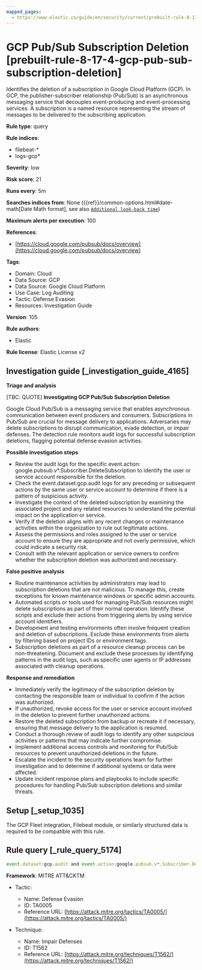 ```yaml
---
mapped_pages:
  - https://www.elastic.co/guide/en/security/current/prebuilt-rule-8-17-4-gcp-pub-sub-subscription-deletion.html
---
```


# GCP Pub/Sub Subscription Deletion [prebuilt-rule-8-17-4-gcp-pub-sub-subscription-deletion]

Identifies the deletion of a subscription in Google Cloud Platform (GCP). In GCP, the publisher-subscriber relationship (Pub/Sub) is an asynchronous messaging service that decouples event-producing and event-processing services. A subscription is a named resource representing the stream of messages to be delivered to the subscribing application.

**Rule type**: query

**Rule indices**:

* filebeat-*
* logs-gcp*

**Severity**: low

**Risk score**: 21

**Runs every**: 5m

**Searches indices from**: None ({{ref}}/common-options.html#date-math[Date Math format], see also [`Additional look-back time`](docs-content://solutions/security/detect-and-alert/create-detection-rule.md#rule-schedule))

**Maximum alerts per execution**: 100

**References**:

* [https://cloud.google.com/pubsub/docs/overview](https://cloud.google.com/pubsub/docs/overview)

**Tags**:

* Domain: Cloud
* Data Source: GCP
* Data Source: Google Cloud Platform
* Use Case: Log Auditing
* Tactic: Defense Evasion
* Resources: Investigation Guide

**Version**: 105

**Rule authors**:

* Elastic

**Rule license**: Elastic License v2

## Investigation guide [_investigation_guide_4165]

**Triage and analysis**

[TBC: QUOTE]
**Investigating GCP Pub/Sub Subscription Deletion**

Google Cloud Pub/Sub is a messaging service that enables asynchronous communication between event producers and consumers. Subscriptions in Pub/Sub are crucial for message delivery to applications. Adversaries may delete subscriptions to disrupt communication, evade detection, or impair defenses. The detection rule monitors audit logs for successful subscription deletions, flagging potential defense evasion activities.

**Possible investigation steps**

* Review the audit logs for the specific event.action: google.pubsub.v*.Subscriber.DeleteSubscription to identify the user or service account responsible for the deletion.
* Check the event.dataset:gcp.audit logs for any preceding or subsequent actions by the same user or service account to determine if there is a pattern of suspicious activity.
* Investigate the context of the deleted subscription by examining the associated project and any related resources to understand the potential impact on the application or service.
* Verify if the deletion aligns with any recent changes or maintenance activities within the organization to rule out legitimate actions.
* Assess the permissions and roles assigned to the user or service account to ensure they are appropriate and not overly permissive, which could indicate a security risk.
* Consult with the relevant application or service owners to confirm whether the subscription deletion was authorized and necessary.

**False positive analysis**

* Routine maintenance activities by administrators may lead to subscription deletions that are not malicious. To manage this, create exceptions for known maintenance windows or specific admin accounts.
* Automated scripts or tools used for managing Pub/Sub resources might delete subscriptions as part of their normal operation. Identify these scripts and exclude their actions from triggering alerts by using service account identifiers.
* Development and testing environments often involve frequent creation and deletion of subscriptions. Exclude these environments from alerts by filtering based on project IDs or environment tags.
* Subscription deletions as part of a resource cleanup process can be non-threatening. Document and exclude these processes by identifying patterns in the audit logs, such as specific user agents or IP addresses associated with cleanup operations.

**Response and remediation**

* Immediately verify the legitimacy of the subscription deletion by contacting the responsible team or individual to confirm if the action was authorized.
* If unauthorized, revoke access for the user or service account involved in the deletion to prevent further unauthorized actions.
* Restore the deleted subscription from backup or recreate it if necessary, ensuring that message delivery to the application is resumed.
* Conduct a thorough review of audit logs to identify any other suspicious activities or patterns that may indicate further compromise.
* Implement additional access controls and monitoring for Pub/Sub resources to prevent unauthorized deletions in the future.
* Escalate the incident to the security operations team for further investigation and to determine if additional systems or data were affected.
* Update incident response plans and playbooks to include specific procedures for handling Pub/Sub subscription deletions and similar threats.


## Setup [_setup_1035]

The GCP Fleet integration, Filebeat module, or similarly structured data is required to be compatible with this rule.


## Rule query [_rule_query_5174]

```js
event.dataset:gcp.audit and event.action:google.pubsub.v*.Subscriber.DeleteSubscription and event.outcome:success
```

**Framework**: MITRE ATT&CKTM

* Tactic:

    * Name: Defense Evasion
    * ID: TA0005
    * Reference URL: [https://attack.mitre.org/tactics/TA0005/](https://attack.mitre.org/tactics/TA0005/)

* Technique:

    * Name: Impair Defenses
    * ID: T1562
    * Reference URL: [https://attack.mitre.org/techniques/T1562/](https://attack.mitre.org/techniques/T1562/)



